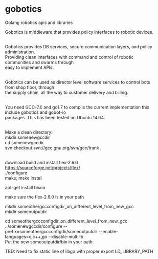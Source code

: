 # gobotics
Golang robotics apis and libraries<br>

Gobotics is middleware that provides policy interfaces to robotic devices.<br><br>

Gobotics provides DB services, secure communication layers, and policy administration.<br> 
Providing clean interfaces with command and control of robotic communities and swarms through<br>
easy to implement APIs.<br><br>

Gobotics can be used as director level software services to control bots from shop floor, through<br>
the supply chain, all the way to customer delivery and billing.<br><br>

You need GCC-7.0 and go1.7 to compile the current implementation this include gobotics and gobot-io<br>
packages. This has been tested on Ubuntu 14.04.<br><br>

Make a clean directory:<br>
mkdir somenewgccdir <br>
cd somenewgccdir <br>
svn checkout svn://gcc.gnu.org/svn/gcc/trunk . <br><br>

download build and install flex-2.6.0<br>
https://sourceforge.net/projects/flex/<br>
./configure <br>
make; make install <br>

apt-get install bison<br>

make sure the flex-2.6.0 is in your path<br>

mkdir someothergccconfigdir_on_different_level_from_new_gcc <br>
mkdir someoutputdir <br>

cd someothergccconfigdir_on_different_level_from_new_gcc<br>
../somenewgccdir/configure --prefix=someothergccconfigdir/someoutputdir --enable-languages=c,c++,go --disable-multilib<br>
Put the new someoutputdir/bin in your path.<br>

TBD: Need to fix static line of libgo with proper export LD_LIBRARY_PATH 
